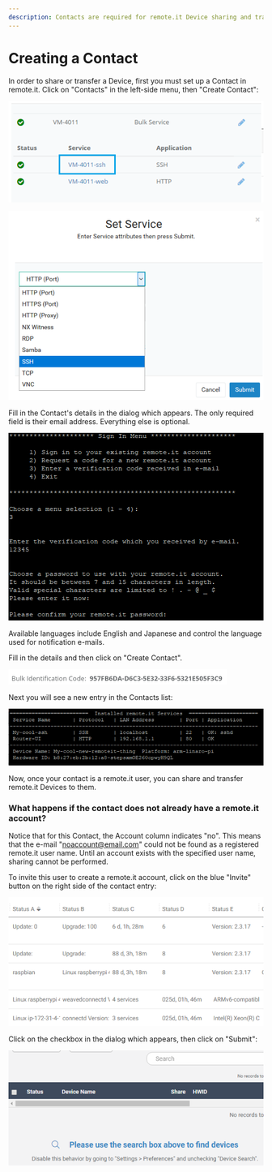 ```yaml
---
description: Contacts are required for remote.it Device sharing and transfer.
---
```


# Creating a Contact

In order to share or transfer a Device, first you must set up a Contact in remote.it. Click on "Contacts" in the left-side menu, then "Create Contact":

![](../../.gitbook/assets/image%20%28394%29.png)

![](../../.gitbook/assets/image%20%28461%29.png)

Fill in the Contact's details in the dialog which appears.  The only required field is their email address. Everything else is optional.

![](../../.gitbook/assets/image%20%28128%29.png)

Available languages include English and Japanese and control the language used for notification e-mails.

Fill in the details and then click on "Create Contact".  

![](../../.gitbook/assets/image%20%28250%29.png)

Next you will see a new entry in the Contacts list:

![](../../.gitbook/assets/image%20%28111%29.png)

Now, once your contact is a remote.it user, you can share and transfer remote.it Devices to them.

### What happens if the contact does not already have a remote.it account?

Notice that for this Contact, the Account column indicates "no".  This means that the e-mail "noaccount@email.com" could not be found as a registered remote.it user name.  Until an account exists with the specified user name, sharing cannot be performed.

To invite this user to create a remote.it account, click on the blue "Invite" button on the right side of the contact entry:

![](../../.gitbook/assets/image%20%2892%29.png)

Click on the checkbox in the dialog which appears, then click on "Submit":

![](../../.gitbook/assets/image%20%2824%29.png)

